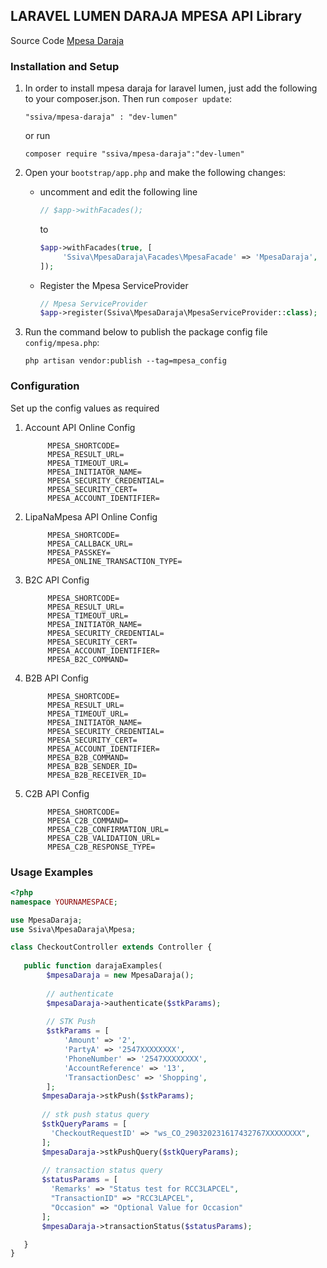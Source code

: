 ## LARAVEL LUMEN DARAJA MPESA API Library

Source Code [Mpesa Daraja](https://github.com/ssiva13/mpesa-daraja/tree/lumen)

### Installation and Setup

1) In order to install mpesa daraja for laravel lumen, just add the following to your composer.json. Then
   run `composer update`:

    ```
    "ssiva/mpesa-daraja" : "dev-lumen"
    ```

   or run

    ```
    composer require "ssiva/mpesa-daraja":"dev-lumen"
    ```

2) Open your `bootstrap/app.php` and make the following changes:

   - uncomment and edit the following line

      ```php
      // $app->withFacades();
      ``` 
      to
      ```php
      $app->withFacades(true, [
           'Ssiva\MpesaDaraja\Facades\MpesaFacade' => 'MpesaDaraja',
      ]);
      ``` 

   - Register the Mpesa ServiceProvider
     ```php
     // Mpesa ServiceProvider
     $app->register(Ssiva\MpesaDaraja\MpesaServiceProvider::class);
     ```

3) Run the command below to publish the package config file `config/mpesa.php`:

    ```shell
    php artisan vendor:publish --tag=mpesa_config
    ```

### Configuration

Set up the config values as required

1) Account API Online Config
   ```dotenv
        MPESA_SHORTCODE=
        MPESA_RESULT_URL=
        MPESA_TIMEOUT_URL=
        MPESA_INITIATOR_NAME=
        MPESA_SECURITY_CREDENTIAL=
        MPESA_SECURITY_CERT=
        MPESA_ACCOUNT_IDENTIFIER=
   ```

2) LipaNaMpesa API Online Config
   ```dotenv
        MPESA_SHORTCODE=
        MPESA_CALLBACK_URL=
        MPESA_PASSKEY=
        MPESA_ONLINE_TRANSACTION_TYPE=
   ```

3) B2C API Config
   ```dotenv
        MPESA_SHORTCODE=
        MPESA_RESULT_URL=
        MPESA_TIMEOUT_URL=
        MPESA_INITIATOR_NAME=
        MPESA_SECURITY_CREDENTIAL=
        MPESA_SECURITY_CERT=
        MPESA_ACCOUNT_IDENTIFIER=
        MPESA_B2C_COMMAND=
   ```

4) B2B API Config
   ```dotenv
        MPESA_SHORTCODE=
        MPESA_RESULT_URL=
        MPESA_TIMEOUT_URL=
        MPESA_INITIATOR_NAME=
        MPESA_SECURITY_CREDENTIAL=
        MPESA_SECURITY_CERT=
        MPESA_ACCOUNT_IDENTIFIER=
        MPESA_B2B_COMMAND=
        MPESA_B2B_SENDER_ID=
        MPESA_B2B_RECEIVER_ID=
   ```

5) C2B API Config
   ```dotenv
        MPESA_SHORTCODE=
        MPESA_C2B_COMMAND=
        MPESA_C2B_CONFIRMATION_URL=
        MPESA_C2B_VALIDATION_URL=
        MPESA_C2B_RESPONSE_TYPE=
   ```

### Usage Examples

```php
<?php
namespace YOURNAMESPACE;

use MpesaDaraja; 
use Ssiva\MpesaDaraja\Mpesa;

class CheckoutController extends Controller {
   
   public function darajaExamples(
        $mpesaDaraja = new MpesaDaraja();
        
        // authenticate
        $mpesaDaraja->authenticate($stkParams);
        
        // STK Push
        $stkParams = [
            'Amount' => '2',
            'PartyA' => '2547XXXXXXXX',
            'PhoneNumber' => '2547XXXXXXXX',
            'AccountReference' => '13',
            'TransactionDesc' => 'Shopping',
        ];
       $mpesaDaraja->stkPush($stkParams);
       
       // stk push status query
       $stkQueryParams = [
         'CheckoutRequestID' => "ws_CO_290320231617432767XXXXXXXX",
       ];
       $mpesaDaraja->stkPushQuery($stkQueryParams);
       
       // transaction status query
       $statusParams = [
         'Remarks' => "Status test for RCC3LAPCEL",
         "TransactionID" => "RCC3LAPCEL",
         "Occasion" => "Optional Value for Occasion"
       ];
       $mpesaDaraja->transactionStatus($statusParams);

   }
}


```